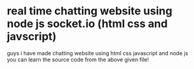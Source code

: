 # real time chatting website using node js socket.io (html css and javscript)
guys i have made  chatting website using html css javascript and node js you can learn the source code from the above given file!
